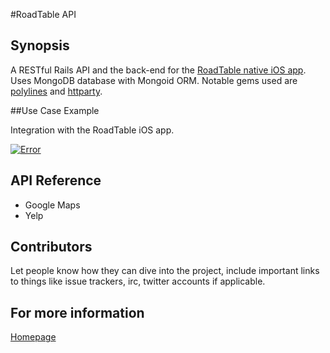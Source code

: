 #RoadTable API

## Synopsis

A RESTful Rails API and the back-end for the [RoadTable native iOS app](https://github.com/roadtable/roadtable-ios). Uses MongoDB database with Mongoid ORM. Notable gems used are [polylines](https://github.com/joshuaclayton/polylines) and [httparty](https://github.com/jnunemaker/httparty).

##Use Case Example

Integration with the RoadTable iOS app.

[![Error](http://img.youtube.com/vi/fHweuj7RcwM/0.jpg)](http://www.youtube.com/watch?v=fHweuj7RcwM)

## API Reference

- Google Maps
- Yelp

## Contributors

Let people know how they can dive into the project, include important links to things like issue trackers, irc, twitter accounts if applicable.

## For more information

[Homepage](http://roadtable.herokuapp.com)
